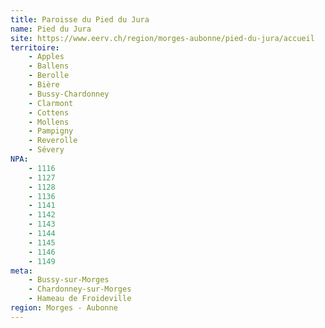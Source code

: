 ```yaml
---
title: Paroisse du Pied du Jura
name: Pied du Jura
site: https://www.eerv.ch/region/morges-aubonne/pied-du-jura/accueil
territoire:
    - Apples
    - Ballens
    - Berolle
    - Bière
    - Bussy-Chardonney
    - Clarmont
    - Cottens
    - Mollens
    - Pampigny
    - Reverolle
    - Sévery
NPA:
    - 1116
    - 1127
    - 1128
    - 1136
    - 1141
    - 1142
    - 1143
    - 1144
    - 1145
    - 1146
    - 1149
meta:
    - Bussy-sur-Morges
    - Chardonney-sur-Morges
    - Hameau de Froideville
region: Morges - Aubonne
---
```

